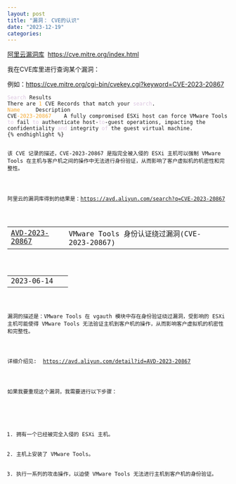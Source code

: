 ```yaml
---
layout: post
title: "漏洞： CVE的认识"
date: "2023-12-19"
categories: 
---
```

<p><a href="https://avd.aliyun.com/">阿里云漏洞库</a>&nbsp; <a href="https://cve.mitre.org/index.html">https://cve.mitre.org/index.html</a></p>

<p>我在CVE库里进行查询某个漏洞：</p>

<p>例如：<a href="https://cve.mitre.org/cgi-bin/cvekey.cgi?keyword=CVE-2023-20867">https://cve.mitre.org/cgi-bin/cvekey.cgi?keyword=CVE-2023-20867</a></p>

<pre>
<code><span style="color:#dcc6e0">Search</span> Results
There are <span style="color:#f5ab35">1</span> CVE Records that match your <span style="color:#dcc6e0">search</span>.
<span style="color:#f5ab35">Name</span> 	Description
CVE<span style="color:#f5ab35">-2023</span><span style="color:#f5ab35">-20867</span> 	A fully compromised ESXi host can force VMware Tools <span style="color:#dcc6e0">to</span> fail <span style="color:#dcc6e0">to</span> authenticate host-<span style="color:#dcc6e0">to</span>-guest operations, impacting the confidentiality <span style="color:#dcc6e0">and</span> integrity <span style="color:#dcc6e0">of</span> the guest virtual machine.
{% endhighlight %}

<p>该 CVE 记录的描述，CVE-2023-20867 是指完全被入侵的 ESXi 主机可以强制 VMware Tools 在主机与客户机之间的操作中无法进行身份验证，从而影响了客户虚拟机的机密性和完整性。</p>

<p>阿里云的漏洞库得到的结果是：<a href="https://avd.aliyun.com/search?q=CVE-2023-20867">https://avd.aliyun.com/search?q=CVE-2023-20867</a></p>

<table class="table">
	<tbody>
		<tr>
			<td><a href="https://avd.aliyun.com/detail?id=AVD-2023-20867" target="_blank">AVD-2023-20867 </a></td>
			<td>VMware Tools 身份认证绕过漏洞(CVE-2023-20867)</td>
			<td>&nbsp;</td>
		</tr>
	</tbody>
</table>

<table class="table">
	<tbody>
		<tr>
			<td>2023-06-14</td>
			<td>&nbsp;</td>
		</tr>
	</tbody>
</table>

<p>漏洞的描述是：VMware Tools 在 vgauth 模块中存在身份验证绕过漏洞，受影响的 ESXi 主机可能使得 VMware Tools 无法验证主机到客户机的操作，从而影响客户虚拟机的机密性和完整性。</p>

<p>详细介绍见:&nbsp; <a href="https://avd.aliyun.com/detail?id=AVD-2023-20867">https://avd.aliyun.com/detail?id=AVD-2023-20867</a></p>

<p>如果我要重现这个漏洞，我需要进行以下步骤：</p>

<ol>
	<li>拥有一个已经被完全入侵的 ESXi 主机。</li>
	<li>主机上安装了 VMware Tools。</li>
	<li>执行一系列的攻击操作，以迫使 VMware Tools 无法进行主机到客户机的身份验证。</li>
</ol>

<p>&nbsp;</p>

